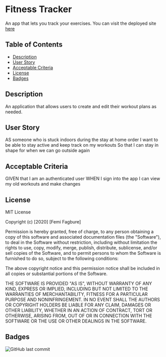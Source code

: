 # Fitness Tracker
An app that lets you track your exercises. You can visit the deployed site [here](https://femi-fitness-tracker.herokuapp.com/)


## Table of Contents 

* [Description](#Description)
* [User Story](#UserStory)
* [Acceptable Criteria](#AcceptableCriteria)
* [License](#License)
* [Badges](#Badges)

## Description 
An application that allows users to create and edit their workout plans as needed. 

## User Story
AS someone who is stuck indoors during the stay at home order
I want to be able to stay active and keep track on my workouts
So that I can stay in shape for when we can go outside again


## Acceptable Criteria
GIVEN that I am an authenticated user
WHEN I sign into the app
I can view my old workouts and make changes



## License

MIT License

Copyright (c) [2020] [Femi Fagbure]

Permission is hereby granted, free of charge, to any person obtaining a copy
of this software and associated documentation files (the "Software"), to deal
in the Software without restriction, including without limitation the rights
to use, copy, modify, merge, publish, distribute, sublicense, and/or sell
copies of the Software, and to permit persons to whom the Software is
furnished to do so, subject to the following conditions:

The above copyright notice and this permission notice shall be included in all
copies or substantial portions of the Software.

THE SOFTWARE IS PROVIDED "AS IS", WITHOUT WARRANTY OF ANY KIND, EXPRESS OR
IMPLIED, INCLUDING BUT NOT LIMITED TO THE WARRANTIES OF MERCHANTABILITY,
FITNESS FOR A PARTICULAR PURPOSE AND NONINFRINGEMENT. IN NO EVENT SHALL THE
AUTHORS OR COPYRIGHT HOLDERS BE LIABLE FOR ANY CLAIM, DAMAGES OR OTHER
LIABILITY, WHETHER IN AN ACTION OF CONTRACT, TORT OR OTHERWISE, ARISING FROM,
OUT OF OR IN CONNECTION WITH THE SOFTWARE OR THE USE OR OTHER DEALINGS IN THE
SOFTWARE.


## Badges

![GitHub last commit](https://img.shields.io/github/last-commit/ofagbure/Fitness-Tracker)

